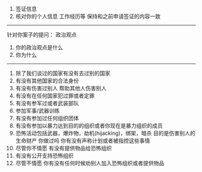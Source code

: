 1. 签证信息
2. 核对你的个人信息 工作经历等 保持和之前申请签证的内容一致
---
针对你案子的提问：
政治观点
1. 你的政治观点是什么
2. 你为什么 

---

1.  除了我们谈过的国家有没有去过别的国家
2.  有没有其他国家的合法身份
3.  有没有伤害过别人  帮助其他人伤害别人
4.  有没有在任何国家犯过罪或者定罪
5.  有没有参军过或者武装部队
6.  参加军事/武器训练
7.  有没有参加过任何组织团体
8.  有没有参加以暴力达到目的的组织或者你现在是暴力组织的成员
9.  恐怖活动包括武器，爆炸物，劫机(hijacking)，绑架，暗杀  目的是伤害别人的生命财产  你做过吗  你有没有声称计划或者被指控这些事情
10.  尽管你不情愿  有没有提供物品给恐怖组织
11.  有没有公开支持恐怖组织
12.  尽管不情愿  你有没有任何时候劝别人加入恐怖组织或者提供物品

<!--stackedit_data:
eyJoaXN0b3J5IjpbLTIxMjkyMzkxNDAsLTIwODg3NDY2MTJdfQ
==
-->